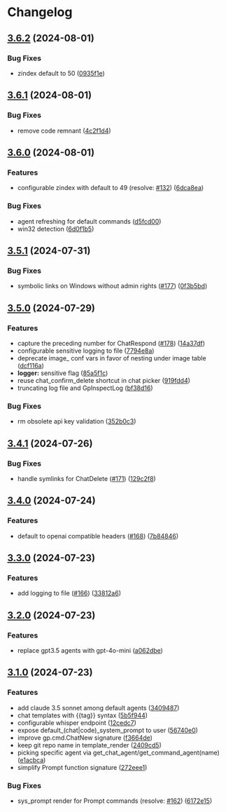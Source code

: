 # Changelog

## [3.6.2](https://github.com/Robitx/gp.nvim/compare/v3.6.1...v3.6.2) (2024-08-01)


### Bug Fixes

* zindex default to 50 ([0935f1e](https://github.com/Robitx/gp.nvim/commit/0935f1e972e495cca52227e635a4c202b87e26d5))

## [3.6.1](https://github.com/Robitx/gp.nvim/compare/v3.6.0...v3.6.1) (2024-08-01)


### Bug Fixes

* remove code remnant ([4c2f1d4](https://github.com/Robitx/gp.nvim/commit/4c2f1d42083905e41fe68f0fe8bc6f1b920b45e5))

## [3.6.0](https://github.com/Robitx/gp.nvim/compare/v3.5.1...v3.6.0) (2024-08-01)


### Features

* configurable zindex with default to 49 (resolve: [#132](https://github.com/Robitx/gp.nvim/issues/132)) ([6dca8ea](https://github.com/Robitx/gp.nvim/commit/6dca8ead9ffcfdb97d09a97369613ddd30170605))


### Bug Fixes

* agent refreshing for default commands ([d5fcd00](https://github.com/Robitx/gp.nvim/commit/d5fcd00b06d2dab95481f15c79eb1455ff3a4da7))
* win32 detection ([6d0f1b5](https://github.com/Robitx/gp.nvim/commit/6d0f1b5f23c3353b89d8ebadb397a5652e29cead))

## [3.5.1](https://github.com/Robitx/gp.nvim/compare/v3.5.0...v3.5.1) (2024-07-31)


### Bug Fixes

* symbolic links on Windows without admin rights ([#177](https://github.com/Robitx/gp.nvim/issues/177)) ([0f3b5bd](https://github.com/Robitx/gp.nvim/commit/0f3b5bd090871471890502a22fda3ee1abb7c8a2))

## [3.5.0](https://github.com/Robitx/gp.nvim/compare/v3.4.1...v3.5.0) (2024-07-29)


### Features

* capture the preceding number for ChatRespond ([#178](https://github.com/Robitx/gp.nvim/issues/178)) ([14a37df](https://github.com/Robitx/gp.nvim/commit/14a37dfed125782a5a337b26c06201a30d02ca6e))
* configurable sensitive logging to file ([7794e8a](https://github.com/Robitx/gp.nvim/commit/7794e8adf361682ab1488bd910be4ba3828aab03))
* deprecate image_ conf vars in favor of nesting under image table ([dcf116a](https://github.com/Robitx/gp.nvim/commit/dcf116a3390150e2d975e8e74be5fec7c35370e3))
* **logger:** sensitive flag ([85a5f1c](https://github.com/Robitx/gp.nvim/commit/85a5f1cfd976a70677092165b5b1923c9acf9638))
* reuse chat_confirm_delete shortcut in chat picker ([919fdd4](https://github.com/Robitx/gp.nvim/commit/919fdd49fa42a9c2bef3ce85f1532d891c71b953))
* truncating log file and GpInspectLog ([bf38d16](https://github.com/Robitx/gp.nvim/commit/bf38d16e7151db86287ca54b167b8afd990a632a))


### Bug Fixes

* rm obsolete api key validation ([352b0c3](https://github.com/Robitx/gp.nvim/commit/352b0c363bfb1574528743f5771dbd1efbba0046))

## [3.4.1](https://github.com/Robitx/gp.nvim/compare/v3.4.0...v3.4.1) (2024-07-26)


### Bug Fixes

* handle symlinks for ChatDelete ([#171](https://github.com/Robitx/gp.nvim/issues/171)) ([129c2f8](https://github.com/Robitx/gp.nvim/commit/129c2f8a1b068b93763c1a5ef950966d1c10ec37))

## [3.4.0](https://github.com/Robitx/gp.nvim/compare/v3.3.0...v3.4.0) (2024-07-24)


### Features

* default to openai compatible headers ([#168](https://github.com/Robitx/gp.nvim/issues/168)) ([7b84846](https://github.com/Robitx/gp.nvim/commit/7b8484667b6ddd16189b156f72c1af0ff8e35131))

## [3.3.0](https://github.com/Robitx/gp.nvim/compare/v3.2.0...v3.3.0) (2024-07-23)


### Features

* add logging to file ([#166](https://github.com/Robitx/gp.nvim/issues/166)) ([33812a6](https://github.com/Robitx/gp.nvim/commit/33812a62d6e3a34a10d24c696106337a5e2ef4b3))

## [3.2.0](https://github.com/Robitx/gp.nvim/compare/v3.1.0...v3.2.0) (2024-07-23)


### Features

* replace gpt3.5 agents with gpt-4o-mini ([a062dbe](https://github.com/Robitx/gp.nvim/commit/a062dbea91340fc6423fd06b6c3f84f252ba8f38))

## [3.1.0](https://github.com/Robitx/gp.nvim/compare/v3.0.1...v3.1.0) (2024-07-23)


### Features

* add claude 3.5 sonnet among default agents ([3409487](https://github.com/Robitx/gp.nvim/commit/34094879c4ea9f654245cb70dc011c57151f4a94))
* chat templates with {{tag}} syntax ([5b5f944](https://github.com/Robitx/gp.nvim/commit/5b5f94460ee163763d45a5f1dbad97cb2f2dd775))
* configurable whisper endpoint ([12cedc7](https://github.com/Robitx/gp.nvim/commit/12cedc70b4fdf190034f9294e2839b684d078f84))
* expose default_(chat|code)_system_prompt to user ([56740e0](https://github.com/Robitx/gp.nvim/commit/56740e089ac0117e7a61e3c03e979c1bfbe1a498))
* improve gp.cmd.ChatNew signature ([f3664de](https://github.com/Robitx/gp.nvim/commit/f3664deee8fc99013c28523d1069f19d5f3ea854))
* keep git repo name in template_render ([2409cd5](https://github.com/Robitx/gp.nvim/commit/2409cd56b29df499a5907c441966b51bfbd83a05))
* picking specific agent via get_chat_agent/get_command_agent(name) ([e1acbca](https://github.com/Robitx/gp.nvim/commit/e1acbcad9c254e241a06f3d1339658cf1af836c1))
* simplify Prompt function signature ([272eee1](https://github.com/Robitx/gp.nvim/commit/272eee103b5d426b2fd203db0c8082536c50d136))


### Bug Fixes

* sys_prompt render for Prompt commands (resolve: [#162](https://github.com/Robitx/gp.nvim/issues/162)) ([6172e15](https://github.com/Robitx/gp.nvim/commit/6172e15d859baf842e4ba4dbfb57f06e6b9878d8))

